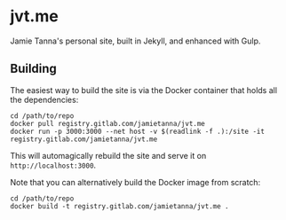 # jvt.me

Jamie Tanna's personal site, built in Jekyll, and enhanced with Gulp.

## Building

The easiest way to build the site is via the Docker container that holds all the dependencies:

```
cd /path/to/repo
docker pull registry.gitlab.com/jamietanna/jvt.me
docker run -p 3000:3000 --net host -v $(readlink -f .):/site -it registry.gitlab.com/jamietanna/jvt.me
```

This will automagically rebuild the site and serve it on `http://localhost:3000`.

Note that you can alternatively build the Docker image from scratch:

```
cd /path/to/repo
docker build -t registry.gitlab.com/jamietanna/jvt.me .
```
